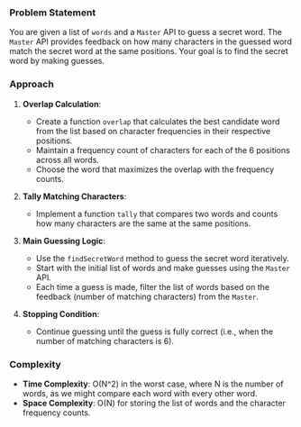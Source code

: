### Problem Statement
You are given a list of `words` and a `Master` API to guess a secret word. The `Master` API provides feedback on how many characters in the guessed word match the secret word at the same positions. Your goal is to find the secret word by making guesses.

### Approach
1. **Overlap Calculation**:
   - Create a function `overlap` that calculates the best candidate word from the list based on character frequencies in their respective positions.
   - Maintain a frequency count of characters for each of the 6 positions across all words.
   - Choose the word that maximizes the overlap with the frequency counts.

2. **Tally Matching Characters**:
   - Implement a function `tally` that compares two words and counts how many characters are the same at the same positions.

3. **Main Guessing Logic**:
   - Use the `findSecretWord` method to guess the secret word iteratively.
   - Start with the initial list of words and make guesses using the `Master` API.
   - Each time a guess is made, filter the list of words based on the feedback (number of matching characters) from the `Master`.

4. **Stopping Condition**:
   - Continue guessing until the guess is fully correct (i.e., when the number of matching characters is 6).

### Complexity
- **Time Complexity**: O(N^2) in the worst case, where N is the number of words, as we might compare each word with every other word.
- **Space Complexity**: O(N) for storing the list of words and the character frequency counts.

